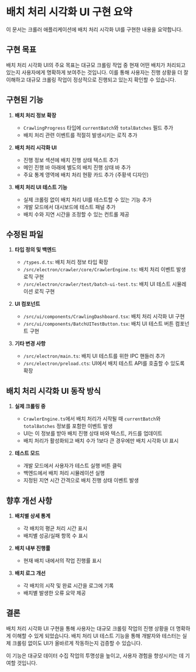 # 배치 처리 시각화 UI 구현 요약

이 문서는 크롤러 애플리케이션에 배치 처리 시각화 UI를 구현한 내용을 요약합니다.

## 구현 목표

배치 처리 시각화 UI의 주요 목표는 대규모 크롤링 작업 중 현재 어떤 배치가 처리되고 있는지 사용자에게 명확하게 보여주는 것입니다. 이를 통해 사용자는 진행 상황을 더 잘 이해하고 대규모 크롤링 작업이 정상적으로 진행되고 있는지 확인할 수 있습니다.

## 구현된 기능

1. **배치 처리 정보 확장**
   - `CrawlingProgress` 타입에 `currentBatch`와 `totalBatches` 필드 추가
   - 배치 처리 관련 이벤트를 적절히 발생시키는 로직 추가

2. **배치 처리 시각화 UI**
   - 진행 정보 섹션에 배치 진행 상태 텍스트 추가
   - 메인 진행 바 아래에 별도의 배치 진행 상태 바 추가
   - 주요 통계 영역에 배치 처리 현황 카드 추가 (주황색 디자인)

3. **배치 처리 UI 테스트 기능**
   - 실제 크롤링 없이 배치 처리 UI를 테스트할 수 있는 기능 추가
   - 개발 모드에서 대시보드에 테스트 패널 추가
   - 배치 수와 지연 시간을 조정할 수 있는 컨트롤 제공

## 수정된 파일

1. **타입 정의 및 백엔드**
   - `/types.d.ts`: 배치 처리 정보 타입 확장
   - `/src/electron/crawler/core/CrawlerEngine.ts`: 배치 처리 이벤트 발생 로직 구현
   - `/src/electron/crawler/test/batch-ui-test.ts`: 배치 UI 테스트 시뮬레이션 로직 구현

2. **UI 컴포넌트**
   - `/src/ui/components/CrawlingDashboard.tsx`: 배치 처리 시각화 UI 구현
   - `/src/ui/components/BatchUITestButton.tsx`: 배치 UI 테스트 버튼 컴포넌트 구현

3. **기타 변경 사항**
   - `/src/electron/main.ts`: 배치 UI 테스트를 위한 IPC 핸들러 추가
   - `/src/electron/preload.cts`: UI에서 배치 테스트 API를 호출할 수 있도록 확장

## 배치 처리 시각화 UI 동작 방식

1. **실제 크롤링 중**
   - `CrawlerEngine.ts`에서 배치 처리가 시작될 때 `currentBatch`와 `totalBatches` 정보를 포함한 이벤트 발생
   - UI는 이 정보를 받아 배치 진행 상태 바와 텍스트, 카드를 업데이트
   - 배치 처리가 활성화되고 배치 수가 1보다 큰 경우에만 배치 시각화 UI 표시

2. **테스트 모드**
   - 개발 모드에서 사용자가 테스트 실행 버튼 클릭
   - 백엔드에서 배치 처리 시뮬레이션 실행
   - 지정된 지연 시간 간격으로 배치 진행 상태 이벤트 발생

## 향후 개선 사항

1. **배치별 상세 통계**
   - 각 배치의 평균 처리 시간 표시
   - 배치별 성공/실패 항목 수 표시

2. **배치 내부 진행률**
   - 현재 배치 내에서의 작업 진행률 표시

3. **배치 로그 개선**
   - 각 배치의 시작 및 완료 시간을 로그에 기록
   - 배치별 발생한 오류 요약 제공

## 결론

배치 처리 시각화 UI 구현을 통해 사용자는 대규모 크롤링 작업의 진행 상황을 더 명확하게 이해할 수 있게 되었습니다. 배치 처리 UI 테스트 기능을 통해 개발자와 테스터는 실제 크롤링 없이도 UI가 올바르게 작동하는지 검증할 수 있습니다.

이 기능은 대규모 데이터 수집 작업의 투명성을 높이고, 사용자 경험을 향상시키는 데 기여할 것입니다.
